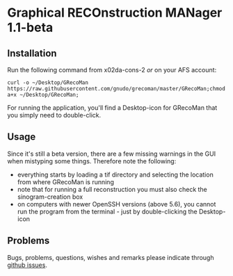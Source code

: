 Graphical RECOnstruction MANager 1.1-beta
========

## Installation
Run the following command from x02da-cons-2 *or* on your AFS account:

```
curl -o ~/Desktop/GRecoMan https://raw.githubusercontent.com/gnudo/grecoman/master/GRecoMan;chmod a+x ~/Desktop/GRecoMan;
```

For running the application, you'll find a Desktop-icon for GRecoMan that you simply need to double-click.

## Usage

Since it's still a beta version, there are a few missing warnings in the GUI when mistyping some things. Therefore note the following:

* everything starts by loading a tif directory and selecting the location from where GRecoMan is running
* note that for running a full reconstruction you must also check the sinogram-creation box
* on computers with newer OpenSSH versions (above 5.6), you cannot run the program from the terminal - just by double-clicking the Desktop-icon

## Problems

Bugs, problems, questions, wishes and remarks please indicate through [github issues](https://github.com/gnudo/grecoman/issues).
